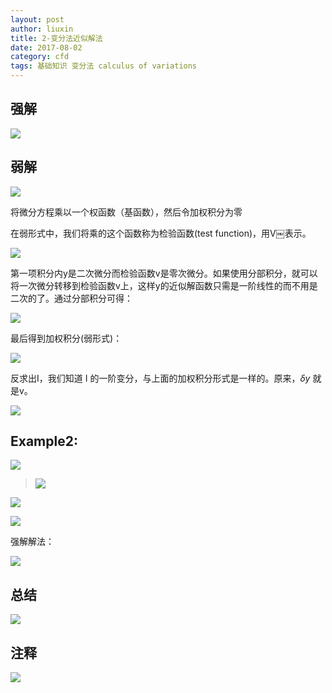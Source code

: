 ```yaml
---
layout: post
author: liuxin
title: 2-变分法近似解法
date: 2017-08-02
category: cfd
tags: 基础知识 变分法 calculus of variations 
---
```



## 强解

![][image-1]

## 弱解

![][image-2]

将微分方程乘以一个权函数（基函数），然后令加权积分为零

在弱形式中，我们将乘的这个函数称为检验函数(test function)，用V￼表示。

![][image-3]

第一项积分内y是二次微分而检验函数v是零次微分。如果使用分部积分，就可以将一次微分转移到检验函数v上，这样y的近似解函数只需是一阶线性的而不用是二次的了。通过分部积分可得：

![][image-4]

最后得到加权积分(弱形式)：

![][image-5]

反求出I，我们知道 I 的一阶变分，与上面的加权积分形式是一样的。原来，$\delta y$ 就是v。

![][image-6]

## Example2:

![][image-7]

> ![][image-8]

![][image-9]

![][image-10]

强解解法：

![][image-11]

## 总结

![][image-12]

## 注释

![][image-13]

[image-1]:	http://wx2.sinaimg.cn/mw690/8db2c8cbgy1ficnnlgy4dj20i60egtb9.jpg
[image-2]:	http://wx3.sinaimg.cn/mw690/8db2c8cbly1fiaw27g8gij20jb02rmxn.jpg
[image-3]:	http://wx4.sinaimg.cn/mw690/8db2c8cbgy1fiawxi3fzzj20kt050js0.jpg
[image-4]:	http://wx4.sinaimg.cn/mw690/8db2c8cbgy1fiawxjy0huj20kq02wwev.jpg
[image-5]:	http://wx3.sinaimg.cn/mw690/8db2c8cbgy1fiawxlswh9j20i101y0su.jpg
[image-6]:	http://wx4.sinaimg.cn/mw690/8db2c8cbgy1fiaythj8auj20gx04aq3f.jpg
[image-7]:	http://wx3.sinaimg.cn/mw690/8db2c8cbgy1fiaytj4a0wj20g605djs0.jpg
[image-8]:	http://wx3.sinaimg.cn/mw690/8db2c8cbgy1fickqggrnrj20dn067t9k.jpg
[image-9]:	http://wx3.sinaimg.cn/mw690/8db2c8cbgy1fickqifcsij20fx0e3jtb.jpg
[image-10]:	http://wx2.sinaimg.cn/mw690/8db2c8cbgy1fickqkcv6zj20gj05yt9l.jpg
[image-11]:	http://wx2.sinaimg.cn/mw690/8db2c8cbgy1ficnnnkdnqj20hl0cc763.jpg
[image-12]:	http://wx2.sinaimg.cn/mw690/8db2c8cbgy1ficubsrdtgj20ei0af3zu.jpg
[image-13]:	http://wx1.sinaimg.cn/mw690/8db2c8cbly1fiaw28zmuej20iy05h74w.jpg